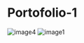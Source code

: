 # Portofolio-1
![image4](https://user-images.githubusercontent.com/73551781/126202047-c49716a3-cc38-4750-a9d1-ad4378acbe9f.png)
![image1](https://user-images.githubusercontent.com/73551781/126202198-f6a8222e-5441-40c8-a37d-15f7f4c3701b.png)

